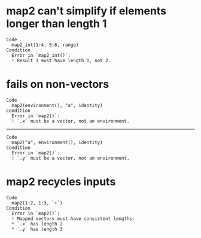 # map2 can't simplify if elements longer than length 1

    Code
      map2_int(1:4, 5:8, range)
    Condition
      Error in `map2_int()`:
      ! Result 1 must have length 1, not 2.

# fails on non-vectors

    Code
      map2(environment(), "a", identity)
    Condition
      Error in `map2()`:
      ! `.x` must be a vector, not an environment.

---

    Code
      map2("a", environment(), identity)
    Condition
      Error in `map2()`:
      ! `.y` must be a vector, not an environment.

# map2 recycles inputs

    Code
      map2(1:2, 1:3, `+`)
    Condition
      Error in `map2()`:
      ! Mapped vectors must have consistent lengths:
      * `.x` has length 2
      * `.y` has length 3

